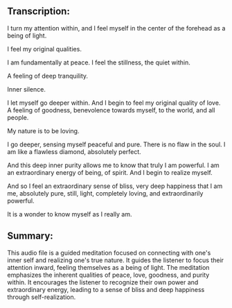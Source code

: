 ## Transcription:

I turn my attention within, and I feel myself in the center of the forehead as a being of light.

I feel my original qualities.

I am fundamentally at peace. I feel the stillness, the quiet within.

A feeling of deep tranquility.

Inner silence.

I let myself go deeper within. And I begin to feel my original quality of love. A feeling of goodness, benevolence towards myself, to the world, and all people.

My nature is to be loving.

I go deeper, sensing myself peaceful and pure. There is no flaw in the soul. I am like a flawless diamond, absolutely perfect.

And this deep inner purity allows me to know that truly I am powerful. I am an extraordinary energy of being, of spirit. And I begin to realize myself.

And so I feel an extraordinary sense of bliss, very deep happiness that I am me, absolutely pure, still, light, completely loving, and extraordinarily powerful.

It is a wonder to know myself as I really am.

## Summary:

This audio file is a guided meditation focused on connecting with one's inner self and realizing one's true nature. It guides the listener to focus their attention inward, feeling themselves as a being of light. The meditation emphasizes the inherent qualities of peace, love, goodness, and purity within. It encourages the listener to recognize their own power and extraordinary energy, leading to a sense of bliss and deep happiness through self-realization.

